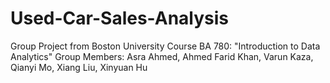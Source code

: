# Used-Car-Sales-Analysis
Group Project from Boston University Course BA 780: "Introduction to Data Analytics"
Group Members: Asra Ahmed, Ahmed Farid Khan, Varun Kaza, Qianyi Mo, Xiang Liu, Xinyuan Hu

